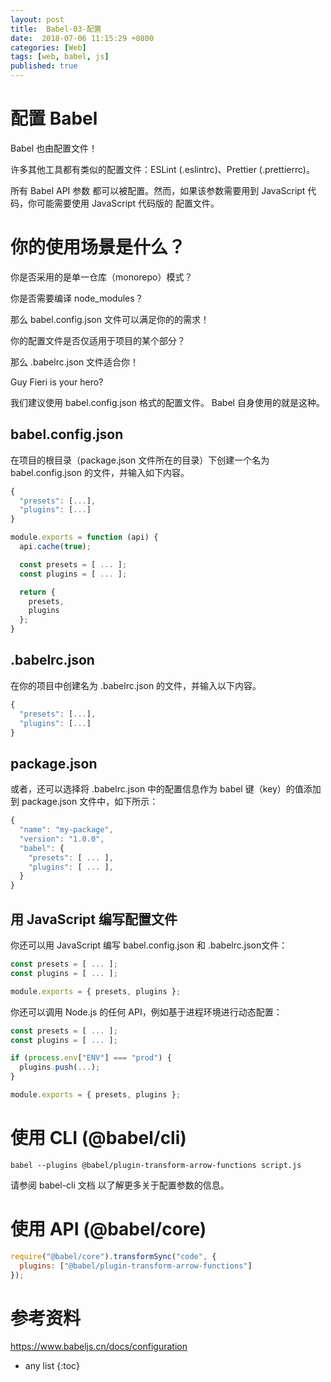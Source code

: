 ```yaml
---
layout: post
title:  Babel-03-配置
date:  2018-07-06 11:15:29 +0800
categories: [Web]
tags: [web, babel, js]
published: true
---
```


# 配置 Babel

Babel 也由配置文件！

许多其他工具都有类似的配置文件：ESLint (.eslintrc)、Prettier (.prettierrc)。

所有 Babel API 参数 都可以被配置。然而，如果该参数需要用到 JavaScript 代码，你可能需要使用 JavaScript 代码版的 配置文件。

# 你的使用场景是什么？

你是否采用的是单一仓库（monorepo）模式？

你是否需要编译 node_modules？

那么 babel.config.json 文件可以满足你的的需求！

你的配置文件是否仅适用于项目的某个部分？

那么 .babelrc.json 文件适合你！

Guy Fieri is your hero?

我们建议使用 babel.config.json 格式的配置文件。 Babel 自身使用的就是这种。

## babel.config.json

在项目的根目录（package.json 文件所在的目录）下创建一个名为 babel.config.json 的文件，并输入如下内容。

```js
{
  "presets": [...],
  "plugins": [...]
}
```

```js
module.exports = function (api) {
  api.cache(true);

  const presets = [ ... ];
  const plugins = [ ... ];

  return {
    presets,
    plugins
  };
}
```

## .babelrc.json

在你的项目中创建名为 .babelrc.json 的文件，并输入以下内容。

```js
{
  "presets": [...],
  "plugins": [...]
}
```

## package.json

或者，还可以选择将 .babelrc.json 中的配置信息作为 babel 键（key）的值添加到 package.json 文件中，如下所示：

```js
{
  "name": "my-package",
  "version": "1.0.0",
  "babel": {
    "presets": [ ... ],
    "plugins": [ ... ],
  }
}
```

## 用 JavaScript 编写配置文件

你还可以用 JavaScript 编写 babel.config.json 和 .babelrc.json文件：

```js
const presets = [ ... ];
const plugins = [ ... ];

module.exports = { presets, plugins };
```

你还可以调用 Node.js 的任何 API，例如基于进程环境进行动态配置：

```js
const presets = [ ... ];
const plugins = [ ... ];

if (process.env["ENV"] === "prod") {
  plugins.push(...);
}

module.exports = { presets, plugins };
```

# 使用 CLI (@babel/cli)

```
babel --plugins @babel/plugin-transform-arrow-functions script.js
```

请参阅 babel-cli 文档 以了解更多关于配置参数的信息。

# 使用 API (@babel/core)

```js
require("@babel/core").transformSync("code", {
  plugins: ["@babel/plugin-transform-arrow-functions"]
});
```


# 参考资料

https://www.babeljs.cn/docs/configuration

* any list
{:toc}